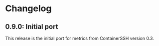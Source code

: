 # Changelog

## 0.9.0: Initial port

This release is the initial port for metrics from ContainerSSH version 0.3.